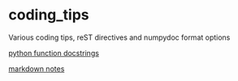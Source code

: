 # coding_tips
Various coding tips, reST directives and numpydoc format options

[python function docstrings](/docs/function_doc.md)

[markdown notes](/docs/markdown_notes.md)
